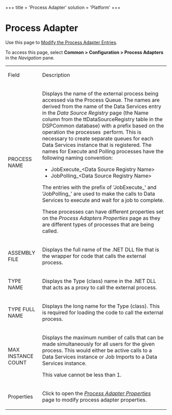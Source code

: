+++
title = 'Process Adapter'
solution = 'Platform'
+++

# Process Adapter

<div class="use">

Use this page to [Modify the Process Adapter
Entries](../Use_Cases/Process_Adapters.htm#Modify_the_Process_Adapter_Entries).

</div>

To access this page, select <span style="font-weight: bold;">Common \>
Configuration \> Process Adapters</span> in the
<span style="font-style: italic;">Navigation</span> pane.

<table>
<tbody>
<tr class="odd">
<td><p>Field</p></td>
<td><p>Description</p></td>
</tr>
<tr class="even">
<td><p>PROCESS NAME</p></td>
<td><p>Displays the name of the external process being accessed via the Process Queue. The names are derived from the name of the Data Services entry in the <span style="font-style: italic;">Data Source Registry</span> page (the Name column from the ttDataSourceRegistry table in the DSPCommon database) with a prefix based on the operation the processes  perform. This is necessary to create separate queues for each Data Services instance that is registered. The names for Execute and Polling processes have the following naming convention:</p>
<ul>
<li>JobExecute_&lt;Data Source Registry Name&gt;</li>
<li>JobPolling_&lt;Data Source Registry Name&gt;</li>
</ul>
<p>The entries with the prefix of 'JobExecute_' and 'JobPolling_' are used to make the calls to Data Services to execute and wait for a job to complete.</p>
<p>These processes can have different properties set on the <span style="font-style: italic;">Process Adapters Properties</span> page as they are different types of processes that are being called.</p></td>
</tr>
<tr class="odd">
<td><p>ASSEMBLY FILE</p></td>
<td><p>Displays the full name of the .NET DLL file that is the wrapper for code that calls the external process.</p></td>
</tr>
<tr class="even">
<td><p>TYPE NAME</p></td>
<td><p>Displays the Type (class) name in the .NET DLL that acts as a proxy to call the external process.</p></td>
</tr>
<tr class="odd">
<td><p>TYPE FULL NAME</p></td>
<td><p>Displays the long name for the Type (class). This is required for loading the code to call the external process.</p></td>
</tr>
<tr class="even">
<td><p>MAX INSTANCE COUNT</p></td>
<td><p>Displays the maximum number of calls that can be made simultaneously for all users for the given process. This would either be active calls to a Data Services instance or Job Imports to a Data Services instance.</p>
<p>This value cannot be less than 1.</p></td>
</tr>
<tr class="odd">
<td><p>Properties</p></td>
<td><p>Click to open the <span style="font-style: italic;"><a href="Process_Adapter_Properties.htm">Process Adapter Properties</a></span> page to modify process adapter properties.</p></td>
</tr>
</tbody>
</table>
